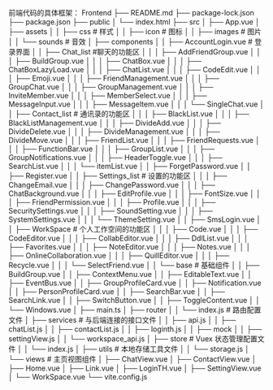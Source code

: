 前端代码的具体框架：
Frontend
├── README.md
├── package-lock.json
├── package.json
├── public
│   └── index.html
├── src
│   ├── App.vue
│   ├── assets
│   │   ├── css     # 样式
│   │   ├── icon    # 图标
│   │   ├── images  # 图片
│   │   └── sounds  # 音效
│   ├── components
│   │   ├── AccountLogin.vue    # 登录界面
│   │   ├── Chat_list       #聊天的功能区
│   │   │   ├── AddFriendGroup.vue
│   │   │   ├── BuildGroup.vue
│   │   │   ├── ChatBox.vue
│   │   │   ├── ChatBoxLazyLoad.vue
│   │   │   ├── ChatList.vue
│   │   │   ├── CodeEdit.vue
│   │   │   ├── Emoji.vue
│   │   │   ├── FriendManagement.vue
│   │   │   ├── GroupChat.vue
│   │   │   ├── GroupManagement.vue
│   │   │   ├── InviteMember.vue
│   │   │   ├── MemberSelect.vue
│   │   │   ├── MessageInput.vue
│   │   │   ├── MessageItem.vue
│   │   │   └── SingleChat.vue
│   │   ├── Contact_list    # 通讯录的功能区
│   │   │   ├── BlackList.vue
│   │   │   ├── BlackListManagement.vue
│   │   │   ├── DivideAdd.vue
│   │   │   ├── DivideDelete.vue
│   │   │   ├── DivideManagement.vue
│   │   │   ├── DivideMove.vue
│   │   │   ├── FriendList.vue
│   │   │   ├── FriendRequests.vue
│   │   │   ├── FunctionBar.vue
│   │   │   ├── GroupList.vue
│   │   │   ├── GroupNotifications.vue
│   │   │   ├── HeaderToggle.vue
│   │   │   ├── SearchList.vue
│   │   │   └── itemList.vue
│   │   ├── ForgetPassword.vue
│   │   ├── Register.vue
│   │   ├── Settings_list   # 设置的功能区
│   │   │   ├── ChangeEmail.vue
│   │   │   ├── ChangePassword.vue
│   │   │   ├── ChatBackground.vue
│   │   │   ├── EditProfile.vue
│   │   │   ├── FontSize.vue
│   │   │   ├── FriendPermission.vue
│   │   │   ├── Profile.vue
│   │   │   ├── SecuritySettings.vue
│   │   │   ├── SoundSetting.vue
│   │   │   ├── SystemSettings.vue
│   │   │   └── ThemeSetting.vue
│   │   ├── SmsLogin.vue
│   │   ├── WorkSpace   # 个人工作空间的功能区
│   │   │   ├── Code.vue
│   │   │   ├── CodeEditor.vue
│   │   │   ├── CollabEditor.vue
│   │   │   ├── DdlList.vue
│   │   │   ├── Favorites.vue
│   │   │   ├── NoteEditor.vue
│   │   │   ├── Notes.vue
│   │   │   ├── OnlineCollaboration.vue
│   │   │   ├── QuillEditor.vue
│   │   │   ├── Recycle.vue
│   │   │   └── SelectFriend.vue
│   │   └── base    # 基础组件
│   │       ├── BuildGroup.vue
│   │       ├── ContextMenu.vue
│   │       ├── EditableText.vue
│   │       ├── EventBus.vue
│   │       ├── GroupProfileCard.vue
│   │       ├── Notification.vue
│   │       ├── PersonProfileCard.vue
│   │       ├── SearchBar.vue
│   │       ├── SearchLink.vue
│   │       ├── SwitchButton.vue
│   │       ├── ToggleContent.vue
│   │       └── Windows.vue
│   ├── main.ts
│   ├── router
│   │   └── index.js    # 路由配置文件
│   ├── services        # 与后端连接的接口文件
│   │   ├── api.js
│   │   ├── chatList.js
│   │   ├── contactList.js
│   │   ├── loginth.js
│   │   ├── mock
│   │   ├── settingView.js
│   │   └── workspace_api.js
│   ├── store   # Vuex 状态管理配置文件
│   │   └── index.js
│   ├── utils   # 本地存储工具文件
│   │   └── storage.js
│   └── views   # 主页视图组件
│       ├── ChatView.vue
│       ├── ContactView.vue
│       ├── Home.vue
│       ├── Link.vue
│       ├── LoginTH.vue
│       ├── SettingView.vue
│       └── WorkSpace.vue
└── vite.config.js
